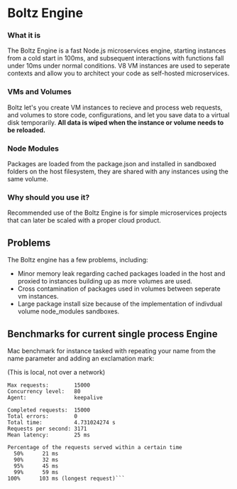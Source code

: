 # Boltz Engine

### What it is
The Boltz Engine is a fast Node.js microservices engine, starting instances from a cold start in 100ms, and subsequent interactions with functions fall under 10ms under normal conditions. V8 VM instances are used to seperate contexts and allow you to architect your code as self-hosted microservices.

### VMs and Volumes
Boltz let's you create VM instances to recieve and process web requests, and volumes to store code, configurations, and let you save data to a virtual disk temporarily. **All data is wiped when the instance or volume needs to be reloaded.**

### Node Modules
Packages are loaded from the package.json and installed in sandboxed folders on the host filesystem, they are shared
with any instances using the same volume.

### Why should you use it?

Recommended use of the Boltz Engine is for simple microservices projects that can later be scaled with a proper cloud product.

## Problems

The Boltz engine has a few problems, including:

- Minor memory leak regarding cached packages loaded in the host and proxied to instances building up as more volumes are used.
- Cross contamination of packages used in volumes between seperate vm instances.
- Large package install size because of the implementation of indivdual volume node_modules sandboxes.

## Benchmarks for current single process Engine

Mac benchmark for instance tasked with repeating your name from the name parameter and adding an exclamation mark:

(This is local, not over a network)

``` 
Max requests:        15000
Concurrency level:   80
Agent:               keepalive

Completed requests:  15000
Total errors:        0
Total time:          4.731024274 s
Requests per second: 3171
Mean latency:        25 ms

Percentage of the requests served within a certain time
  50%      21 ms
  90%      32 ms
  95%      45 ms
  99%      59 ms
100%      103 ms (longest request)```